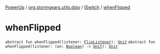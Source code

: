 [PowerUp](../../index.md) / [org.stormgears.utils.dsio](../index.md) / [ISwitch](index.md) / [whenFlipped](./when-flipped.md)

# whenFlipped

`abstract fun whenFlipped(listener: `[`FlipListener`](-flip-listener/index.md)`): `[`Unit`](https://kotlinlang.org/api/latest/jvm/stdlib/kotlin/-unit/index.html)
`abstract fun whenFlipped(listener: (on: `[`Boolean`](https://kotlinlang.org/api/latest/jvm/stdlib/kotlin/-boolean/index.html)`) -> `[`Unit`](https://kotlinlang.org/api/latest/jvm/stdlib/kotlin/-unit/index.html)`): `[`Unit`](https://kotlinlang.org/api/latest/jvm/stdlib/kotlin/-unit/index.html)